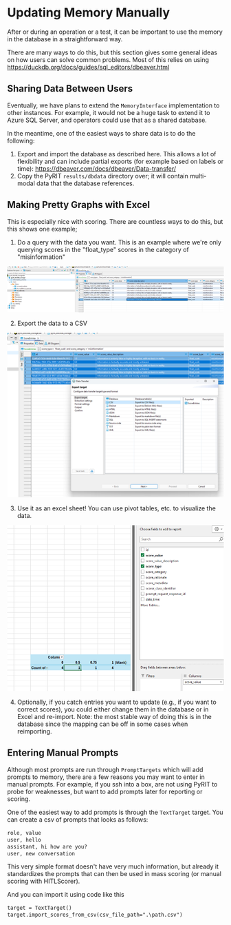 # Updating Memory Manually


After or during an operation or a test, it can be important to use the memory in the database in a straightforward way.

There are many ways to do this, but this section gives some general ideas on how users can solve common problems. Most of this relies on using https://duckdb.org/docs/guides/sql_editors/dbeaver.html


## Sharing Data Between Users

Eventually, we have plans to extend the `MemoryInterface` implementation to other instances. For example, it would not be a huge task to extend it to Azure SQL Server, and operators could use that as a shared database.

In the meantime, one of the easiest ways to share data is to do the following:

1. Export and import the database as described here. This allows a lot of flexibility and can include partial exports (for example based on labels or time):  https://dbeaver.com/docs/dbeaver/Data-transfer/
2. Copy the PyRIT `results/dbdata` directory over; it will contain multi-modal data that the database references.

## Making Pretty Graphs with Excel

This is especially nice with scoring. There are countless ways to do this, but this shows one example;

1. Do a query with the data you want. This is an example where we're only querying scores in the "float_type" scores in the category of "misinformation"

![scoring_1.png](../../../assets/scoring_1.png)

2. Export the data to a CSV

![scoring_2.png](../../../assets/scoring_2_export.png)

3. Use it as an excel sheet! You can use pivot tables, etc. to visualize the data.

![scoring_2.png](../../../assets/scoring_3_pivot.png)

4. Optionally, if you catch entries you want to update (e.g., if you want to correct scores), you could either change them in the database or in Excel and re-import. Note: the most stable way of doing this is in the database since the mapping can be off in some cases when reimporting.

## Entering Manual Prompts

Although most prompts are run through `PromptTargets` which will add prompts to memory, there are a few reasons you may want to enter in manual prompts. For example, if you ssh into a box, are not using PyRIT to probe for weaknesses, but want to add prompts later for reporting or scoring.

One of the easiest way to add prompts is through the `TextTarget` target. You can create a csv of prompts that looks as follows:

```
role, value
user, hello
assistant, hi how are you?
user, new conversation
```

This very simple format doesn't have very much information, but already it standardizes the prompts that can then be used in mass scoring (or manual scoring with HITLScorer).

And you can import it using code like this

```
target = TextTarget()
target.import_scores_from_csv(csv_file_path=".\path.csv")
```
